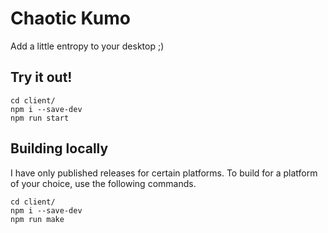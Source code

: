 # Chaotic Kumo

Add a little entropy to your desktop ;)

## Try it out!
```
cd client/
npm i --save-dev
npm run start
```

## Building locally

I have only published releases for certain platforms.
To build for a platform of your choice, use the following commands.

```
cd client/
npm i --save-dev
npm run make
```
